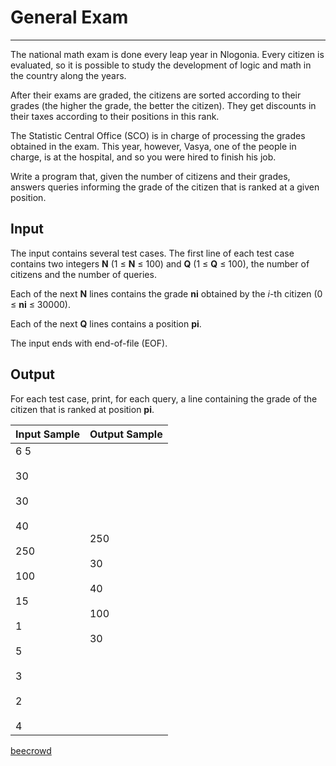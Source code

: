 # General Exam

---

The national math exam is done every leap year in Nlogonia. Every citizen is evaluated, so it is possible to study the development of logic and math in the country along the years.

After their exams are graded, the citizens are sorted according to their grades (the higher the grade, the better the citizen). They get discounts in their taxes according to their positions in this rank.

The Statistic Central Office (SCO) is in charge of processing the grades obtained in the exam. This year, however, Vasya, one of the people in charge, is at the hospital, and so you were hired to finish his job.

Write a program that, given the number of citizens and their grades, answers queries informing the grade of the citizen that is ranked at a given position.

## Input

The input contains several test cases. The first line of each test case contains two integers **N** (1 ≤ **N** ≤ 100) and **Q** (1 ≤ **Q** ≤ 100), the number of citizens and the number of queries.

Each of the next **N** lines contains the grade **ni** obtained by the *i*-th citizen (0 ≤ **ni** ≤ 30000).

Each of the next **Q** lines contains a position **pi**.

The input ends with end-of-file (EOF).

## Output

For each test case, print, for each query, a line containing the grade of the citizen that is ranked at position **pi**.

| Input Sample                                                                                                   | Output Sample                                |
| -------------------------------------------------------------------------------------------------------------- | -------------------------------------------- |
| 6 5<br><br>30<br><br>30<br><br>40<br><br>250<br><br>100<br><br>15<br><br>1<br><br>5<br><br>3<br><br>2<br><br>4 | 250<br><br>30<br><br>40<br><br>100<br><br>30 |

[beecrowd](https://www.beecrowd.com.br/judge/en/problems/view/2534)
